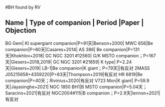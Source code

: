 #BH found by RV

Name | Type of companion | Period  |Paper   |   Objection
-----------------------------------------------------------
BG Gem| KI supergiant companion|P=91天|Benson+2000|
MWC 656|Be companion|P=60天|Casares+2014|
AS 386| Be companion|P=131天|Khokhlov+2018|
GC NGC 3201  \#12560| G/K MSTO companion；P=167天|Giesers+2018,2019|
GC NGC 3201 \#21859| K type| P=2.24天|Giesers+2019|
LB-1|Be companion|K giant；P=79天||有反对
2MASS J05215658+4359220|P=83天|Thompson+2019|有反对
HR 6819|Be companion|P=40天；Rivinius+2020|有反对
V723 Mon|K giant| P=59.9天|Jayasinghe+2021|
NGC 1850 BH1|B MSTO companion|P=5.04天；Saracino+2021|有反对
NGC2004#115|B companion；P=2.9天|lennon+2021|有反对
